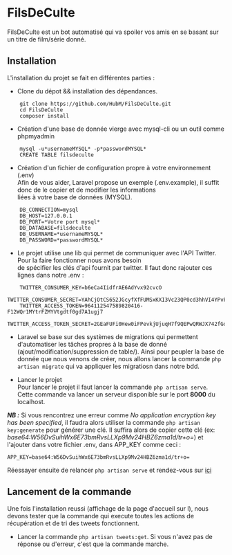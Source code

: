 # FilsDeCulte

FilsDeCulte est un bot automatisé qui va spoiler vos amis en se basant sur un titre de film/série donné.

## Installation

L'installation du projet se fait en différentes parties : 

- Clone du dépot && installation des dépendances.   
```
 	git clone https://github.com/HubM/FilsDeCulte.git  
 	cd FilsDeCulte  
	composer install    
```

- Création d'une base de donnée vierge avec mysql-cli ou un outil comme phpmyadmin   
```
	mysql -u*usernameMYSQL* -p*passwordMYSQL*    
	CREATE TABLE filsdeculte  
```

- Création d'un fichier de configuration propre à votre environnement (.env)  
 Afin de vous aider, Laravel propose un exemple (.env.example), il suffit donc de le copier et de modifier les informations  
 liées à votre base de données (MYSQL).    
```
	DB_CONNECTION=mysql  
	DB_HOST=127.0.0.1  
	DB_PORT=*Votre port mysql*  
	DB_DATABASE=filsdeculte  
	DB_USERNAME=*usernameMYSQL*  
	DB_PASSWORD=*passwordMYSQL*       
```

- Le projet utilise une lib qui permet de communiquer avec l'API Twitter. Pour la faire fonctionner nous avons besoin  
de spécifier les clés d'api fournit par twitter. Il faut donc rajouter ces lignes dans notre .env :   
```
	TWITTER_CONSUMER_KEY=b6eCa4IidfrAE6AdYvx92cvcO
	TWITTER_CONSUMER_SECRET=YAhCjOtCS652JGcyfXfFUMSxKXI3Vc23QP0cd3hhVI4YPvF5wn
	TWITTER_ACCESS_TOKEN=964112547589820416-F12WQr1MYtrFZMYVtgdtf0gd7A1ugj7
	TWITTER_ACCESS_TOKEN_SECRET=2GEaFUFi0Hew0iFPevkjUjuqH7f9QEPwQRWJX742fGq4C
```

- Laravel se base sur des systèmes de migrations qui permettent d'automatiser les tâches propres à la base de donné (ajout/modification/suppression de table/). Ainsi pour peupler la base de donnée que nous venons de créer, nous allons lancer la commande ```php artisan migrate``` qui va appliquer les migratiosn dans notre bdd.

- Lancer le projet  
Pour lancer le projet il faut lancer la commande ```php artisan serve```. Cette commande va lancer un serveur disponible sur le port **8000** du localhost.  

***NB :*** Si vous rencontrez une erreur comme *No application encryption key has been specified*, il faudra alors utiliser la commande ```php artisan key:generate``` pour générer une clé. Il suffira alors de copier cette clé (ex: *base64:W56DvSuihWx6E73bmRvsLLXp9Mv24HBZ6zma1d/tr+o=*) et l'ajouter dans votre fichier .env, dans APP_KEY comme ceci :  
```
APP_KEY=base64:W56DvSuihWx6E73bmRvsLLXp9Mv24HBZ6zma1d/tr+o=
```

Réessayer ensuite de relancer ```php artisan serve``` et rendez-vous sur [ici](http://localhost:8000)

## Lancement de la commande  

Une fois l'installation reussi (affichage de la page d'accueil sur l), nous devons tester que la commande qui execute toutes les actions de  
récupération et de tri des tweets fonctionnent.


- Lancer la commande ```php artisan tweets:get```. Si vous n'avez pas de réponse ou d'erreur, c'est que la commande marche. 











